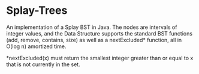 # Splay-Trees

An implementation of a Splay BST in Java. The nodes are intervals of integer values, and the Data Structure supports the standard BST functions (add, remove, contains, size) as well as a nextExcluded* function, all in O(log n) amortized time. 

*nextExcluded(x) must return the smallest integer greater than or equal to x that is not currently in the set.
